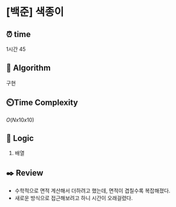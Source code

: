 # [백준] 색종이

## ⏰  **time**

1시간 45

## :pushpin: **Algorithm**

구현

## ⏲️**Time Complexity**

$O(Nx10x10)$

## :round_pushpin: **Logic**
1. 배열

## :black_nib: **Review**
- 수학적으로 면적 계산해서 더하려고 했는데, 면적이 겹칠수록 복잡해졌다.
- 새로운 방식으로 접근해보려고 하니 시간이 오래걸렸다.

